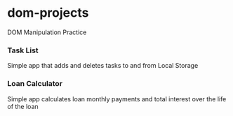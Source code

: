 # dom-projects
DOM Manipulation Practice

### Task List
Simple app that adds and deletes tasks to and from Local Storage

### Loan Calculator
Simple app calculates loan monthly payments and total interest over the life of the loan